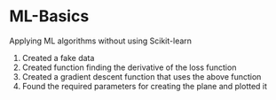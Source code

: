 # ML-Basics
Applying ML algorithms without using Scikit-learn

1.	Created a fake data
2.	Created function finding the derivative of the loss function 
3.	Created a gradient descent function that uses the above function 
4.	Found the required parameters for creating the plane and plotted it

